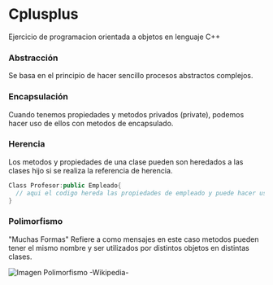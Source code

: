 # Cplusplus

Ejercicio de programacion orientada a objetos en lenguaje C++

### Abstracción

Se basa en el principio de hacer sencillo procesos abstractos complejos.

### Encapsulación

Cuando tenemos propiedades y metodos privados (private), podemos hacer uso de ellos con metodos de encapsulado.

### Herencia

Los metodos y propiedades de una clase pueden son heredados a las clases hijo si se realiza la referencia de herencia.

```cpp
Class Profesor:public Empleado{
  // aqui el codigo hereda las propiedades de empleado y puede hacer uso de ellas si se encuentran publicas (public).
}

```
### Polimorfismo

"Muchas Formas" Refiere a como mensajes en este caso metodos pueden tener el mismo nombre y ser utilizados por distintos objetos en distintas clases.

![Imagen Polimorfismo -Wikipedia-](https://upload.wikimedia.org/wikipedia/commons/c/cc/Polimorfismo-ES.svg)


